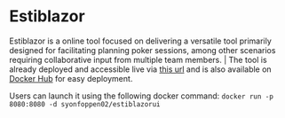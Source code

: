 # Estiblazor

Estiblazor is a online tool focused on delivering a versatile tool primarily designed for facilitating planning poker sessions, among other scenarios requiring collaborative input from multiple team members. |
The tool is already deployed and accessible live via [this url](https://app-syon-estiblazor.delightfulbay-3a864408.westeurope.azurecontainerapps.io/) and is also available on [Docker Hub](https://hub.docker.com/r/syonfoppen02/estiblazorui) for easy deployment. 

Users can launch it using the following docker command:
`docker run -p 8080:8080 -d syonfoppen02/estiblazorui`
